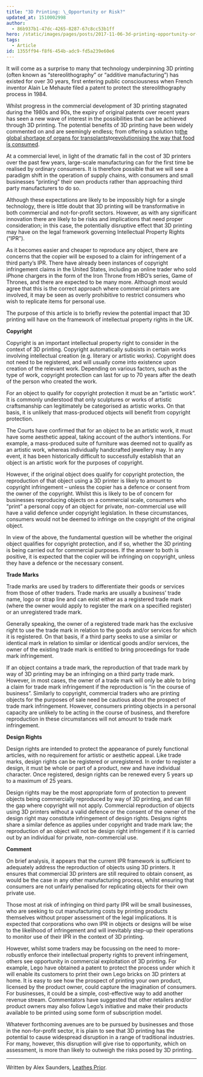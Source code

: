 ```yaml
---
title: "3D Printing: \_Opportunity or Risk?"
updated_at: 1510002998
author:
  - 86b937b1-47dc-4265-8287-67c8cc53b1ff
hero: /static/images/pages/posts/2017-11-06-3d-printing-opportunity-or-risk/hero.jpeg
tags:
  - Article
id: 1355ff94-f8f6-454b-adc9-fd5a239e60e6
---
```

It will come as a surprise to many that technology underpinning 3D printing (often known as “stereolithography” or “additive manufacturing”) has existed for over 30 years, first entering public consciousness when French inventor Alain Le Mehaute filed a patent to protect the stereolithography process in 1984.

Whilst progress in the commercial development of 3D printing stagnated during the 1980s and 90s, the expiry of original patents over recent years has seen a new wave of interest in the possibilities that can be achieved through 3D printing. The potential benefits of 3D printing have been widely commented on and are seemingly endless; from offering a solution to[the global shortage of organs for transplants](https://www.theguardian.com/technology/2017/jul/30/will-3d-printing-solve-the-organ-transplant-shortage)to[revolutionising the way that food is consumed](http://www.independent.co.uk/news/science/vegetables-3d-printers-shapes-university-of-foggia-journal-of-food-engineering-a7855511.html).

At a commercial level, in light of the dramatic fall in the cost of 3D printers over the past few years, large-scale manufacturing can for the first time be realised by ordinary consumers. It is therefore possible that we will see a paradigm shift in the operation of supply chains, with consumers and small businesses “printing” their own products rather than approaching third party manufacturers to do so.

Although these expectations are likely to be impossibly high for a single technology, there is little doubt that 3D printing will be transformative in both commercial and not-for-profit sectors. However, as with any significant innovation there are likely to be risks and implications that need proper consideration; in this case, the potentially disruptive effect that 3D printing may have on the legal framework governing Intellectual Property Rights (“IPR”).

As it becomes easier and cheaper to reproduce any object, there are concerns that the copier will be exposed to a claim for infringement of a third party’s IPR. There have already been instances of copyright infringement claims in the United States, including an online trader who sold iPhone chargers in the form of the Iron Throne from HBO’s series, Game of Thrones, and there are expected to be many more. Although most would agree that this is the correct approach where commercial printers are involved, it may be seen as overly prohibitive to restrict consumers who wish to replicate items for personal use.

The purpose of this article is to briefly review the potential impact that 3D printing will have on the framework of intellectual property rights in the UK.

**Copyright**

Copyright is an important intellectual property right to consider in the context of 3D printing. Copyright automatically subsists in certain works involving intellectual creation (e.g. literary or artistic works). Copyright does not need to be registered, and will usually come into existence upon creation of the relevant work. Depending on various factors, such as the type of work, copyright protection can last for up to 70 years after the death of the person who created the work.

For an object to qualify for copyright protection it must be an “artistic work”. It is commonly understood that only sculptures or works of artistic craftsmanship can legitimately be categorised as artistic works. On that basis, it is unlikely that mass-produced objects will benefit from copyright protection.

The Courts have confirmed that for an object to be an artistic work, it must have some aesthetic appeal, taking account of the author’s intentions. For example, a mass-produced suite of furniture was deemed not to qualify as an artistic work, whereas individually handcrafted jewellery may. In any event, it has been historically difficult to successfully establish that an object is an artistic work for the purposes of copyright.

However, if the original object does qualify for copyright protection, the reproduction of that object using a 3D printer is likely to amount to copyright infringement – unless the copier has a defence or consent from the owner of the copyright. Whilst this is likely to be of concern for businesses reproducing objects on a commercial scale, consumers who “print” a personal copy of an object for private, non-commercial use will have a valid defence under copyright legislation. In these circumstances, consumers would not be deemed to infringe on the copyright of the original object.

In view of the above, the fundamental question will be whether the original object qualifies for copyright protection, and if so, whether the 3D printing is being carried out for commercial purposes. If the answer to both is positive, it is expected that the copier will be infringing on copyright, unless they have a defence or the necessary consent.

**Trade Marks**

Trade marks are used by traders to differentiate their goods or services from those of other traders. Trade marks are usually a business’ trade name, logo or strap line and can exist either as a registered trade mark (where the owner would apply to register the mark on a specified register) or an unregistered trade mark.

Generally speaking, the owner of a registered trade mark has the exclusive right to use the trade mark in relation to the goods and/or services for which it is registered. On that basis, if a third party seeks to use a similar or identical mark in relation to similar or identical goods and/or services, the owner of the existing trade mark is entitled to bring proceedings for trade mark infringement.

If an object contains a trade mark, the reproduction of that trade mark by way of 3D printing may be an infringing on a third party trade mark. However, in most cases, the owner of a trade mark will only be able to bring a claim for trade mark infringement if the reproduction is “in the course of business”. Similarly to copyright, commercial traders who are printing objects for the purposes of sale need be cautious about the prospect of trade mark infringement. However, consumers printing objects in a personal capacity are unlikely to be acting in the course of business, and therefore reproduction in these circumstances will not amount to trade mark infringement.

**Design Rights**

Design rights are intended to protect the appearance of purely functional articles, with no requirement for artistic or aesthetic appeal. Like trade marks, design rights can be registered or unregistered. In order to register a design, it must be whole or part of a product, new and have individual character. Once registered, design rights can be renewed every 5 years up to a maximum of 25 years.

Design rights may be the most appropriate form of protection to prevent objects being commercially reproduced by way of 3D printing, and can fill the gap where copyright will not apply. Commercial reproduction of objects using 3D printers without a valid defence or the consent of the owner of the design right may constitute infringement of design rights. Designs rights share a similar defence as applies under copyright and trade mark law; the reproduction of an object will not be design right infringement if it is carried out by an individual for private, non-commercial use.

**Comment**

On brief analysis, it appears that the current IPR framework is sufficient to adequately address the reproduction of objects using 3D printers. It ensures that commercial 3D printers are still required to obtain consent, as would be the case in any other manufacturing process, whilst ensuring that consumers are not unfairly penalised for replicating objects for their own private use.

Those most at risk of infringing on third party IPR will be small businesses, who are seeking to cut manufacturing costs by printing products themselves without proper assessment of the legal implications. It is expected that corporations who own IPR in objects or designs will be wise to the likelihood of infringement and will inevitably step-up their operations to monitor use of their IPR in the context of 3D printing.

However, whilst some traders may be focussing on the need to more-robustly enforce their intellectual property rights to prevent infringement, others see opportunity in commercial exploitation of 3D printing. For example, Lego have obtained a patent to protect the process under which it will enable its customers to print their own Lego bricks on 3D printers at home. It is easy to see how the prospect of printing your own product, licensed by the product owner, could capture the imagination of consumers. For businesses, it could be a simple, cost-effective way to add another revenue stream. Commentators have suggested that other retailers and/or product owners may also follow Lego’s initiative and make their products available to be printed using some form of subscription model.

Whatever forthcoming avenues are to be pursued by businesses and those in the non-for-profit sector, it is plain to see that 3D printing has the potential to cause widespread disruption in a range of traditional industries. For many, however, this disruption will give rise to opportunity, which on assessment, is more than likely to outweigh the risks posed by 3D printing.

***

Written by Alex Saunders, [Leathes Prior](https://twitter.com/leathesprior).
